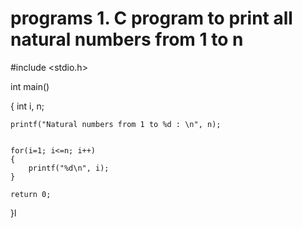 # programs 1. C program to print all natural numbers from 1 to n
 

#include <stdio.h>

int main()

{
    int i, n;

    printf("Natural numbers from 1 to %d : \n", n);

   
    for(i=1; i<=n; i++)
    {
        printf("%d\n", i);
    }

    return 0;
}l
